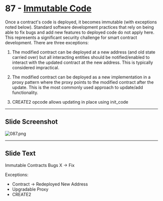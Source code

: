 # 87 - [Immutable Code](Immutable%20Code.md)

Once a contract's code is deployed, it becomes immutable (with exceptions noted below). Standard software development practices that rely on being able to fix bugs and add new features to deployed code do not apply here. This represents a significant security challenge for smart contract development. There are three exceptions:

1. The modified contract can be deployed at a new address (and old state carried over) but all interacting entities should be notified/enabled to interact with the updated contract at the new address. This is typically considered impractical.
    
2. The modified contract can be deployed as a new implementation in a proxy pattern where the proxy points to the modified contract after the update. This is the most commonly used approach to update/add functionality.
    
3. CREATE2 opcode allows updating in place using init_code

___
## Slide Screenshot
![087.png](../../images/1.%20Ethereum%20101/087.png)
___
## Slide Text
Immutable Contracts
Bugs X ->  Fix

Exceptions:
- Contract -> Redeployed New Address
- Upgradable Proxy
- CREATE2

 

